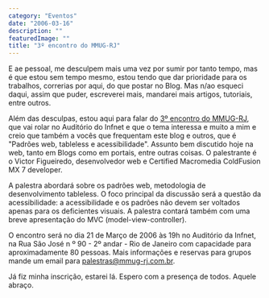 ```yaml
---
category: "Eventos"
date: "2006-03-16"
description: ""
featuredImage: ""
title: "3º encontro do MMUG-RJ"
---
```


E ae pessoal, me desculpem mais uma vez por sumir por tanto tempo, mas é que estou sem tempo mesmo, estou tendo que dar prioridade para os trabalhos, correrias por aqui, do que postar no Blog. Mas n/ao esqueci daqui, assim que puder, escreverei mais, mandarei mais artigos, tutoriais, entre outros.

Além das desculpas, estou aqui para falar do [3º encontro do MMUG-RJ](http://www.mmug-rj.com.br/atividades.cfm), que vai rolar no Auditório do Infnet e que o tema interessa e muito a mim e creio que também a vocês que frequentam este blog e outros, que é "Padrões web, tableless e acessibilidade". Assunto bem discutido hoje na web, tanto em Blogs como em portais, entre outras coisas. O palestrante é o Victor Figueiredo, desenvolvedor web e Certified Macromedia ColdFusion MX 7 developer.

A palestra abordará sobre os padrões web, metodologia de desenvolvimento tableless. O foco principal da discussão será a questão da acessibilidade: a acessibilidade e os padrões não devem ser voltados apenas para os deficientes visuais. A palestra contará também com uma breve apresentação do MVC (model-view-controller).

O encontro será no dia 21 de Março de 2006 às 19h no Auditório da Infnet, na Rua São José n º 90 - 2º andar - Rio de Janeiro com capacidade para aproximadamente 80 pessoas. Mais informações e reservas para grupos mande um email para palestras@mmug-rj.com.br.

Já fiz minha inscrição, estarei lá. Espero com a presença de todos. Aquele abraço.
